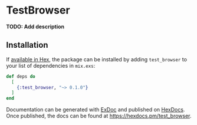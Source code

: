 # TestBrowser

**TODO: Add description**

## Installation

If [available in Hex](https://hex.pm/docs/publish), the package can be installed
by adding `test_browser` to your list of dependencies in `mix.exs`:

```elixir
def deps do
  [
    {:test_browser, "~> 0.1.0"}
  ]
end
```

Documentation can be generated with [ExDoc](https://github.com/elixir-lang/ex_doc)
and published on [HexDocs](https://hexdocs.pm). Once published, the docs can
be found at <https://hexdocs.pm/test_browser>.

